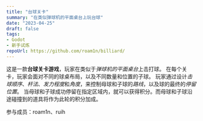 ```yaml
---
title: "台球关卡"
summary: "在类似弹球机的平面桌台上玩台球"
date: "2023-04-25"
draft: false
tags:
- Godot
- 新手试炼
repoUrl: https://github.com/roam1n/billiard/
---
```


这是一款**台球关卡游戏**，玩家在类似于*弹球机的平面桌台*上击打球。
在每个关卡，玩家会面对不同的球桌布局，以及不同数量和位置的子球。
玩家通过设计*击球顺序*、*杆法*、*发力程度*和*角度*，来控制母球和子球的*路线*，以及球的最终的*停留位置*。
当母球和子球成功停留在指定区域内，就可以获得积分。而母球和子球沿途碰撞到的道具将作为此轮的积分加成。

参与成员：roam1n、ruih

